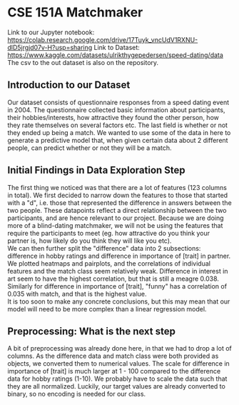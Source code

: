 # CSE 151A Matchmaker

Link to our Jupyter notebook: https://colab.research.google.com/drive/17Tuyk_vncUdV1RXNU-dlD5jrgjd07v-H?usp=sharing
Link to Dataset: https://www.kaggle.com/datasets/ulrikthygepedersen/speed-dating/data
The csv to the out dataset is also on the repository. 

## Introduction to our Dataset
Our dataset consists of questionnaire responses from a speed dating event in 2004. The questionnaire collected basic information about participants, their hobbies/interests, how attractive they found the other person, how they rate themselves on several factors etc. The last field is whether or not they ended up being a match. We wanted to use some of the data in here to generate a predictive model that, when given certain data about 2 different people, can predict whether or not they will be a match.

## Initial Findings in Data Exploration Step
The first thing we noticed was that there are a lot of features (123 columns in total). We first decided to narrow down the features to those that started with a "d", i.e. those that represented the difference in answers between the two people. These datapoints reflect a direct relationship between the two participants, and are hence relevant to our project. Because we are doing more of a blind-dating matchmaker, we will not be using the features that require the participants to meet (eg. how attractive do you think your partner is, how likely do you think they will like you etc).\
We can then further split the "difference" data into 2 subsections: difference in hobby ratings and difference in importance of [trait] in partner. We plotted heatmaps and pairplots, and the correlations of individual features and the match class seem relatively weak. Difference in interest in art seem to have the highest correlation, but that is still a meagre 0.038. Similarly for difference in importance of [trait], "funny" has a correlation of 0.035 with match, and that is the highest value.\
It is too soon to make any concrete conclusions, but this may mean that our model will need to be more complex than a linear regression model.

## Preprocessing: What is the next step
A bit of preprocessing was already done here, in that we had to drop a lot of columns. As the difference data and match class were both provided as objects, we converted them to numerical values. The scale for difference in importance of [trait] is much larger at 1 - 100 compared to the difference data for hobby ratings (1-10). We probably have to scale the data such that they are all normalized. Luckily, our target values are already converted to binary, so no encoding is needed for our class.
